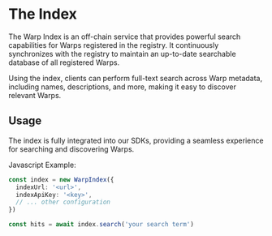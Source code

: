 # The Index

The Warp Index is an off-chain service that provides powerful search capabilities for Warps registered in the registry. It continuously synchronizes with the registry to maintain an up-to-date searchable database of all registered Warps.

Using the index, clients can perform full-text search across Warp metadata, including names, descriptions, and more, making it easy to discover relevant Warps.

## Usage

The index is fully integrated into our SDKs, providing a seamless experience for searching and discovering Warps.

Javascript Example:

```ts
const index = new WarpIndex({
  indexUrl: '<url>',
  indexApiKey: '<key>',
  // ... other configuration
})

const hits = await index.search('your search term')
```
